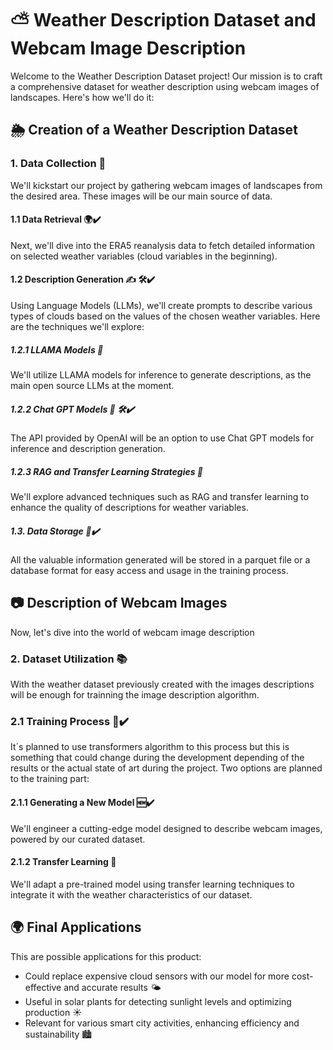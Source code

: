 # ⛅️ Weather Description Dataset and Webcam Image Description

Welcome to the Weather Description Dataset project! Our mission is to craft a comprehensive dataset for weather description using webcam images of landscapes. Here's how we'll do it:

## 🌦️ Creation of a Weather Description Dataset

### 1. Data Collection 📸

We'll kickstart our project by gathering webcam images of landscapes from the desired area. These images will be our main source of data.

#### 1.1 Data Retrieval 🌍✔️

Next, we'll dive into the ERA5 reanalysis data to fetch detailed information on selected weather variables (cloud variables in the beginning).

#### 1.2 Description Generation ✍️ 🛠️✔️

Using Language Models (LLMs), we'll create prompts to describe various types of clouds based on the values of the chosen weather variables. Here are the techniques we'll explore:

##### 1.2.1 LLAMA Models 🦙

We'll utilize LLAMA models for inference to generate descriptions, as the main open source LLMs at the moment.

##### 1.2.2 Chat GPT Models 💬 🛠️✔️

The API provided by OpenAI will be an option to use Chat GPT models for inference and description generation.

##### 1.2.3 RAG and Transfer Learning Strategies 🔄

We'll explore advanced techniques such as RAG and transfer learning to enhance the quality of descriptions for weather variables.

##### 1.3. Data Storage 💾✔️

All the valuable information generated will be stored in a parquet file or a database format for easy access and usage in the training process.

## 📷 Description of Webcam Images

Now, let's dive into the world of webcam image description

### 2. Dataset Utilization 📚

With the weather dataset previously created with the images descriptions will be enough for trainning the image description algorithm.

### 2.1 Training Process 🚀✔️

It´s planned to use transformers algorithm to this process but this is something that could change during the development depending of the results or the actual state of art during the project.
Two options are planned to the training part:

#### 2.1.1 Generating a New Model 🆕✔️

We'll engineer a cutting-edge model designed to describe webcam images, powered by our curated dataset.

#### 2.1.2 Transfer Learning 🔄

We'll adapt a pre-trained model using transfer learning techniques to integrate it with the weather characteristics of our dataset.


## 🌍 Final Applications

This are possible applications for this product:

- Could replace expensive cloud sensors with our model for more cost-effective and accurate results 🌤️
- Useful in solar plants for detecting sunlight levels and optimizing production ☀️
- Relevant for various smart city activities, enhancing efficiency and sustainability 🏙️
